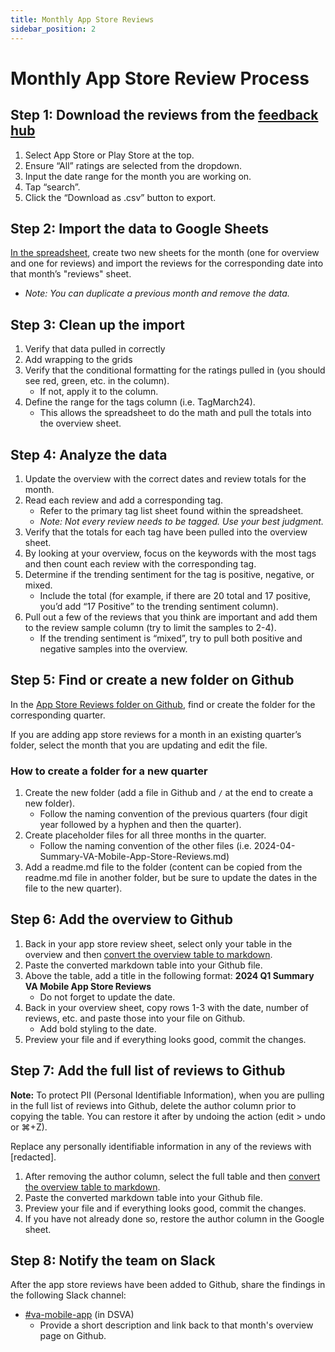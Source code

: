 ```yaml
---
title: Monthly App Store Reviews
sidebar_position: 2
---
```


# Monthly App Store Review Process

## Step 1: Download the reviews from the [feedback hub](https://feedback-hub-e659c24714b9.herokuapp.com/)
1. Select App Store or Play Store at the top.
2. Ensure “All” ratings are selected from the dropdown.
3. Input the date range for the month you are working on.
4. Tap “search”.
5. Click the “Download as .csv” button to export.

## Step 2: Import the data to Google Sheets 
[In the spreadsheet](https://docs.google.com/spreadsheets/d/1Lj65hvWUkdTpmpvsObOOD2hjG8CHAiQ7z0mCeowabh0/edit?usp=sharing), create two new sheets for the month (one for overview and one for reviews) and import the reviews for the corresponding date into that month’s "reviews" sheet.
- _Note: You can duplicate a previous month and remove the data._

## Step 3: Clean up the import
1. Verify that data pulled in correctly
2. Add wrapping to the grids
3. Verify that the conditional formatting for the ratings pulled in (you should see red, green, etc. in the column).
    - If not, apply it to the column.
4. Define the range for the tags column (i.e. TagMarch24). 
    - This allows the spreadsheet to do the math and pull the totals into the overview sheet.

## Step 4: Analyze the data
1. Update the overview with the correct dates and review totals for the month.
2. Read each review and add a corresponding tag.
    - Refer to the primary tag list sheet found within the spreadsheet.
    - _Note: Not every review needs to be tagged. Use your best judgment._
3. Verify that the totals for each tag have been pulled into the overview sheet.
4. By looking at your overview, focus on the keywords with the most tags and then count each review with the corresponding tag.
4. Determine if the trending sentiment for the tag is positive, negative, or mixed. 
    - Include the total (for example, if there are 20 total and 17 positive, you’d add “17 Positive” to the trending sentiment column).
5. Pull out a few of the reviews that you think are important and add them to the review sample column (try to limit the samples to 2-4).
    - If the trending sentiment is “mixed”, try to pull both positive and negative samples into the overview.

## Step 5: Find or create a new folder on Github
In the [App Store Reviews folder on Github](https://github.com/department-of-veterans-affairs/va.gov-team/tree/master/products/va-mobile-app/reporting/App-Stores-Reviews), find or create the folder for the corresponding quarter.

If you are adding app store reviews for a month in an existing quarter’s folder, select the month that you are updating and edit the file.

### How to create a folder for a new quarter
1. Create the new folder (add a file in Github and `/` at the end to create a new folder).
    - Follow the naming convention of the previous quarters (four digit year followed by a hyphen and then the quarter).
2. Create placeholder files for all three months in the quarter. 
    - Follow the naming convention of the other files (i.e. 2024-04-Summary-VA-Mobile-App-Store-Reviews.md)
3. Add a readme.md file to the folder (content can be copied from the readme.md file in another folder, but be sure to update the dates in the file to the new quarter).
        
## Step 6: Add the overview to Github
1. Back in your app store review sheet, select only your table in the overview and then [convert the overview table to markdown](https://tabletomarkdown.com/convert-spreadsheet-to-markdown/).
2. Paste the converted markdown table into your Github file.
3. Above the table, add a title in the following format: **2024 Q1 Summary VA Mobile App Store Reviews**
    - Do not forget to update the date.
4. Back in your overview sheet, copy rows 1-3 with the date, number of reviews, etc. and paste those into your file on Github. 
    - Add bold styling to the date.
5. Preview your file and if everything looks good, commit the changes.

## Step 7: Add the full list of reviews to Github
__Note:__ To protect PII (Personal Identifiable Information), when you are pulling in the full list of reviews into Github, delete the author column prior to copying the table. You can restore it after by undoing the action (edit > undo or ⌘+Z).

Replace any personally identifiable information in any of the reviews with [redacted].

1. After removing the author column, select the full table and then [convert the overview table to markdown](https://tabletomarkdown.com/convert-spreadsheet-to-markdown/).
2. Paste the converted markdown table into your Github file.
3. Preview your file and if everything looks good, commit the changes.
4. If you have not already done so, restore the author column in the Google sheet.

## Step 8: Notify the team on Slack
After the app store reviews have been added to Github, share the findings in the following Slack channel:
- [#va-mobile-app](https://dsva.slack.com/archives/C018V2JCWRJ) (in DSVA)
    - Provide a short description and link back to that month's overview page on Github.